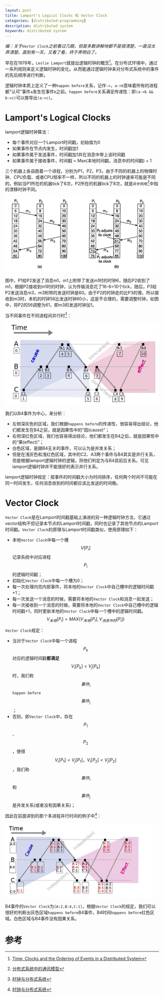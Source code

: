 ```yaml
---
layout: post
title: Lamport's Logical Clocks 和 Vector Clock
categories: [distributed-programming]
description: distributed system
keywords: distributed system
---
```


_编：关于`Vector Clock`之前看过几眼，但是多数讲解地都不是很清楚，一直没太弄清楚。直到有一天，又看了看，终于弄明白了。_

早在在1978年，`Leslie Lamport`就提出逻辑时钟的概念[^1]。在分布式环境中，通过一系列规则来定义逻辑时钟的变化。从而能通过逻辑时钟来对分布式系统中的事件的先后顺序进行判断。

逻辑时钟本质上定义了一种`happen before`关系，记作`->`，`a->b`意味着所有的进程都"认可"事件`a`发生在事件`b`之前。`happen before`关系满足传递性：即`(a->b && b->c)`可以推导出`(a->c)`。

# Lamport's Logical Clocks
lamport逻辑时钟算法：
* 每个事件对应一个Lamport时间戳，初始值为0
* 如果事件在节点内发生，时间戳加1
* 如果事件属于发送事件，时间戳加1并在消息中带上该时间戳
* 如果事件属于接收事件，时间戳 = Max(本地时间戳，消息中的时间戳) + 1

三个机器上各自跑着一个进程，分别为P1，P2，P3，由于不同的机器上的物理时钟、CPU负载、或者CPU频率不一样，所以不同的机器上的时钟速率可能是不同的，例如当P1所在的机器tick了6次，P2所在的机器tick了8次，就是`异步网络`[^2]中指的漂移时钟不同。

![](/images/posts/distribution/lamport-clock.jpg)

图中，P1给P2发送了消息m1，m1上附带了发送m1时的时钟6，随后P2收到了m1，根据P2接收到m1时的时钟，认为传输消息花了16-6=10个tick，随后，P3给P2发送消息m3，m3附带的发送时钟是60。由于P2的时钟走的比P3的慢，所以接收到m3时，本机的时钟56比发送时钟60小，这是不合理的，需要调整时钟，如图中，将P2的56调整为61，即m3的发送时钟加1。

当不同事件在不同进程间并行时[^3]：

![](/images/posts/distribution/lamport-clock-1.jpg)

我们以B4事件为中心，来分析：
* 左侧深灰色的区域，我们根据`happens before`的传递性，很容易得出结论，他们都发生在B4之前，就是因果性中的”因(cause)“；
* 右侧深红色区域，我们也容易得出结论，他们都发生在B4之后，就是因果性中的“果(effect)”；
* 白色区域，是跟B4无关的事件，可以认为是并发关系；
* 但是在浅灰色和浅红色区域，其中的C2、A3两个事件与B4其实是并行关系，但是根据lamport逻辑时钟的逻辑，将他们判定为与B4具前后关系。可见lamport逻辑时钟并不能很好的表示并行关系。

lamport逻辑时钟规定：按事件的时间戳大小为时间排序，任何两个时间不可能在同一时间发生，任何消息收到的时间都应该比发送的时间晚。

# Vector Clock
`Vector Clock`是在Lamport时间戳基础上演进的另一种逻辑时钟方法，它通过vector结构不但记录本节点的Lamport时间戳，同时也记录了其他节点的Lamport时间戳。`Vector Clock`的原理与Lamport时间戳类似，使用原理如下：
* 本地`Vector Clock`中每一个槽$$V[P_i]$$记录系统中对应进程$$P_i$$的逻辑时间戳；
* 初始化`Vector Clock`中每一个槽为0；
* 每一次处理内完内部事件，将本地的`Vector Clock`中自己槽中的逻辑时间戳+1；
* 每一次发送一个消息的时候，需要将本地的`Vector Clock`和消息一起发送；
* 每一次接收到一个消息的时候，需要将本地的`Vector Clock`中自己槽中的逻辑时间戳+1，同时更新本地的`Vector Clock`中每一个槽中的逻辑时间戳。$$V_{本地}[P_i] = MAX(V_{本地}[P_i], V_{消息中的}[P_i])$$

`Vector Clock`规定：
* 当对于`Vector Clock`中每一个进程$$P_k$$对应的逻辑时间戳**都满足**$$V_i[P_k] < V_j[P_k]$$时，我们称$${事件}_i$$`happen before`$${事件}_j$$；
* 否则，即`Vector Clock`中，存在$$P_1$$、$$P_2$$，使得$$V_i[P_1] < V_j[P_1]，V_i[P_2] < V_j[P_2]$$，我们称$${事件}_i$$和$${事件}_j$$是并发关系(或者没有因果关系)；

因此在前面讲到的那个多进程并行时间的例子中[^3]：

![](/images/posts/distribution/vector-clock-2.jpg)

B4事件的`Vector Clock`为`[A:2,B:4,C:1]`，根据`Vector Clock`的规定，我们可以很好的判断出灰色区域`happens before`B4事件，B4时间`happens before`红色区域。白色区域与B4事件没有因果关系。

# 参考
[^1]: [Time, Clocks and the Ordering of Events in a Distributed System](/images/posts/distribution/p558-lamport.pdf)
[^2]: [分布式系统中的通讯模型](https://lrita.github.io/2018/10/19/communication-model-in-distribution/)
[^3]: [时钟与分布式系统](https://kaimingwan.com/post/fen-bu-shi/shi-zhong-yu-fen-bu-shi-xi-tong)


